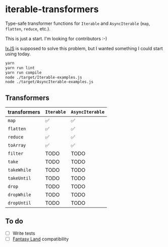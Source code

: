 # iterable-transformers

Type-safe transformer functions for `Iterable` and `AsyncIterable` (`map`, `flatten`, `reduce`, etc.).

This is just a start. I'm looking for contributors :-)

[IxJS] is supposed to solve this problem, but I wanted something I could start using today.

``` bash
yarn
yarn run lint
yarn run compile
node ./target/Iterable-examples.js
node ./target/AsyncIterable-examples.js
```

## Transformers

|transformers|`Iterable`|`AsyncIterable`|
|-|-|-|
|`map`|✅|✅|
|`flatten`|✅|✅|
|`reduce`|✅|✅|
|`toArray`|✅|✅|
|`filter`|TODO|TODO|
|`take`|TODO|TODO|
|`takeWhile`|TODO|TODO|
|`takeUntil`|TODO|TODO|
|`drop`|TODO|TODO|
|`dropWhile`|TODO|TODO|
|`dropUntil`|TODO|TODO|

## To do

- [ ] Write tests
- [ ] [Fantasy Land] compatibility

[IxJS]: https://github.com/ReactiveX/IxJS
[Fantasy Land]: https://github.com/fantasyland/fantasy-land
